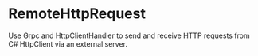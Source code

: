 # RemoteHttpRequest
Use Grpc and HttpClientHandler to send and receive HTTP requests from C# HttpClient via an external server.

## 
